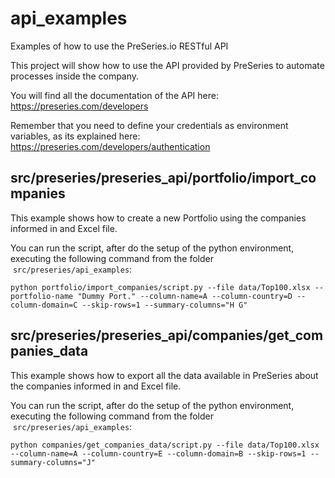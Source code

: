 # api_examples
Examples of how to use the PreSeries.io RESTful API

This project will show how to use the API provided by PreSeries to automate 
processes inside the company.

You will find all the documentation of the API here: 
https://preseries.com/developers

Remember that you need to define your credentials as environment variables, as its explained here: https://preseries.com/developers/authentication

## src/preseries/preseries_api/portfolio/import_companies

This example shows how to create a new Portfolio using the companies 
informed in and Excel file. 

You can run the script, after do the setup of the python environment, executing the following command from the folder  `src/preseries/api_examples`:

```{bash}
python portfolio/import_companies/script.py --file data/Top100.xlsx --portfolio-name "Dummy Port." --column-name=A --column-country=D --column-domain=C --skip-rows=1 --summary-columns="H G"
```


## src/preseries/preseries_api/companies/get_companies_data

This example shows how to export all the data available in 
PreSeries about the companies informed in and Excel file. 

You can run the script, after do the setup of the python environment, executing the following command from the folder  `src/preseries/api_examples`:

```{bash}
python companies/get_companies_data/script.py --file data/Top100.xlsx --column-name=A --column-country=E --column-domain=B --skip-rows=1 --summary-columns="J"
```
